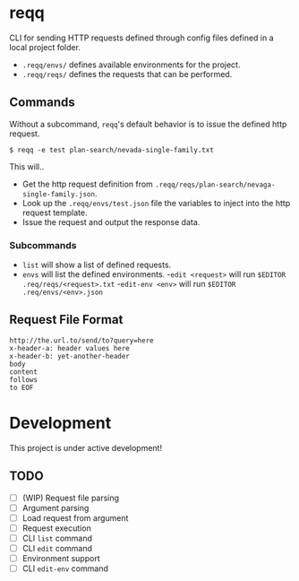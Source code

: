 # reqq

CLI for sending HTTP requests defined through config files defined in a local project folder.

- `.reqq/envs/` defines available environments for the project.
- `.reqq/reqs/` defines the requests that can be performed.

## Commands

Without a subcommand, `reqq`'s default behavior is to issue the defined http request.

```
$ reqq -e test plan-search/nevada-single-family.txt
```

This will..
- Get the http request definition from `.reqq/reqs/plan-search/nevaga-single-family.json`.
- Look up the `.reqq/envs/test.json` file the variables to inject into the http request template.
- Issue the request and output the response data.

### Subcommands

- `list` will show a list of defined requests.
- `envs` will list the defined environments.
-`edit <request>` will run `$EDITOR .req/reqs/<request>.txt`
-`edit-env <env>` will run `$EDITOR .req/envs/<env>.json`

## Request File Format

```
http://the.url.to/send/to?query=here
x-header-a: header values here
x-header-b: yet-another-header
body
content
follows
to EOF
```

# Development

This project is under active development!

## TODO

- [ ] (WIP) Request file parsing
- [ ] Argument parsing
- [ ] Load request from argument
- [ ] Request execution
- [ ] CLI `list` command
- [ ] CLI `edit` command
- [ ] Environment support
- [ ] CLI `edit-env` command
